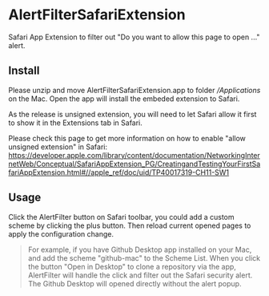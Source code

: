 # AlertFilterSafariExtension
Safari App Extension to filter out "Do you want to allow this page to open ..." alert.

## Install
Please unzip and move AlertFilterSafariExtension.app to folder */Applications* on the Mac.
Open the app will install the embeded extension to Safari.

As the release is unsigned extension, you will need to let Safari allow it first to show it in the Extensions tab in Safari.

Please check this page to get more information on how to enable "allow unsigned extension" in Safari:
https://developer.apple.com/library/content/documentation/NetworkingInternetWeb/Conceptual/SafariAppExtension_PG/CreatingandTestingYourFirstSafariAppExtension.html#//apple_ref/doc/uid/TP40017319-CH11-SW1

## Usage
Click the AlertFilter button on Safari toolbar, you could add a custom scheme by clicking the plus button. Then reload current opened pages to apply the configuration change.

> For example, if you have Github Desktop app installed on your Mac, and add the scheme "github-mac" to the Scheme List.
> When you click the button "Open in Desktop" to clone a repository via the app, AlertFilter will handle the click and filter out the Safari security alert. The Github Desktop will opened directly without the alert popup.
